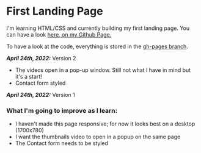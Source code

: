 # First Landing Page
I'm learning HTML/CSS and currently building my first landing page.
You can have a look [here, on my Github Page.](https://hlmhc79.github.io/First-Landing-Page/)

To have a look at the code, everything is stored in the [gh-pages branch](https://github.com/HlmHc79/First-Landing-Page/tree/gh-pages).

**_April 24th, 2022:_**
Version 2
- The videos open in a pop-up window. Still not what I have in mind but it's a start!
- Contact form styled


**_April 24th, 2022:_**
Version 1

### What I'm going to improve as I learn:
  - I haven't made this page responsive; for now it looks best on a desktop (1700x780)
  - I want the thumbnails video to open in a popup on the same page
  - The Contact form needs to be styled
